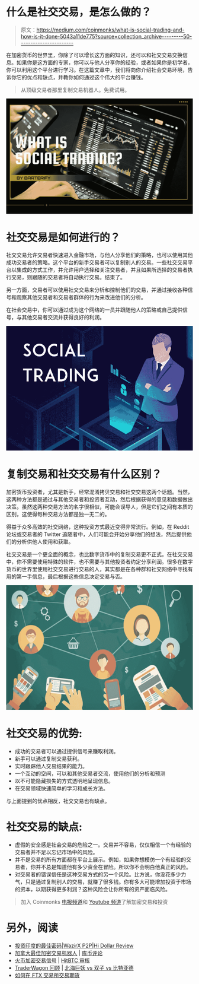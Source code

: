 # 什么是社交交易，是怎么做的？

> 原文：<https://medium.com/coinmonks/what-is-social-trading-and-how-is-it-done-5043a11de775?source=collection_archive---------50----------------------->

在加密货币的世界里，你除了可以增长这方面的知识，还可以和社交交易交换信息。如果你是这方面的专家，你可以与他人分享你的经验，或者如果你是初学者，你可以利用这个平台进行学习。在这篇文章中，我们将向你介绍社会交易环境，告诉你它的优点和缺点，并教你如何通过这个伟大的平台赚钱。

> 从顶级交易者那里复制交易机器人。免费试用。

![](img/d721b4ec01f8d92111f2087820961d24.png)

# **社交交易是如何进行的？**

社交交易允许交易者快速进入金融市场，与他人分享他们的策略，也可以使用其他成功交易者的策略。这个平台的新手交易者可以复制别人的交易。一些社交交易平台以集成的方式工作，并允许用户选择和关注交易者，并且如果所选择的交易者执行交易，则跟随的交易者将自动执行交易。结束了。

另一方面，交易者可以使用社交交易来分析和控制他们的交易，并通过接收各种信号和观察其他交易者和交易者群体的行为来改进他们的分析。

在社会交易中，你可以通过成为这个网络的一员并跟随他人的策略或自己提供信号，与其他交易者交流并获得良好的利润。

![](img/8dbf8169e539cc96639c423892e2577f.png)

# **复制交易和社交交易有什么区别？**

加密货币投资者，尤其是新手，经常混淆拷贝交易和社交交易这两个话题。当然，这两种方法都是通过与其他交易者和投资者互动，然后根据获得的意见和数据做出决策。虽然这两种交易方法的名字很相似，可能会误导人，但是它们之间有本质的区别，这使得每种交易方法都是独一无二的。

得益于众多高效的社交网络，这种投资方式最近变得非常流行。例如，在 Reddit 论坛或交易者的 Twitter 追随者中，人们可能会开始分享他们的想法，然后提供他们的分析供他人使用和获取。

社交交易是一个更全面的概念，也比数字货币中的复制交易更不正式。在社交交易中，你不需要使用特殊的软件，也不需要与其他投资者约定分享利润。很多在数字货币的世界里使用社交交易进行交易的人，其实都是在各种群和社交网络中寻找有用的第一手信息，最后根据这些信息决定交易与否。

![](img/2d21e44a262306b7539371f030d1f0b9.png)

# **社交交易的优势:**

*   成功的交易者可以通过提供信号来赚取利润。
*   新手可以通过复制交易获利。
*   实时跟踪他人交易结果的能力。
*   一个互动的空间，可以和其他交易者交流，使用他们的分析和预测
*   以不可能隐藏损失的方式透明地呈现信息。
*   在交易领域快速简单的学习和成长方法。

与上面提到的优点相反，社交交易也有缺点。

# 社交交易的缺点:

*   虚假的安全感是社会交易的危险之一。交易并不容易，仅仅相信一个有经验的交易者并不足以忘记市场中的风险。
*   并不是交易的所有方面都在平台上展示。例如，如果你想模仿一个有经验的交易者，你并不总是知道他有多少资金在冒险。所以你不会明白他真正的风险。
*   对交易者的错误信任是这种交易方式的另一个风险。比方说，你没花多少力气，只是通过复制别人的交易，就赚了很多钱。你有多大可能增加投资于市场的资本，以期获得更多利润？这种风险会让你所有的资产面临风险。

> 加入 Coinmonks [电报频道](https://t.me/coincodecap)和 [Youtube 频道](https://www.youtube.com/c/coinmonks/videos)了解加密交易和投资

# 另外，阅读

*   [投资印度的最佳密码](https://coincodecap.com/best-crypto-to-invest-in-india-in-2021)|[WazirX P2P](https://coincodecap.com/wazirx-p2p)|[Hi Dollar Review](https://coincodecap.com/hi-dollar-review)
*   [加拿大最佳加密交易机器人](https://coincodecap.com/5-best-crypto-trading-bots-in-canada) | [库币评论](https://coincodecap.com/kucoin-review)
*   [火币加密交易信号](https://coincodecap.com/huobi-crypto-trading-signals) | [HitBTC 审核](/coinmonks/hitbtc-review-c5143c5d53c2)
*   [TraderWagon 回顾](https://coincodecap.com/traderwagon-review) | [北海巨妖 vs 双子 vs 比特亚德](https://coincodecap.com/kraken-vs-gemini-vs-bityard)
*   [如何在 FTX 交易所交易期货](https://coincodecap.com/ftx-futures-trading)